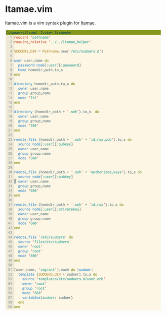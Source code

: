# Itamae.vim

Itamae.vim is a vim syntax plugin for [Itamae](https://github.com/itamae-kitchen/itamae).

<img src='https://raw.githubusercontent.com/mozamimy/ss/master/itamae.vim.png' width='600'>
